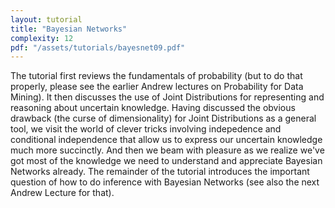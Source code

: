 ```yaml
---
layout: tutorial
title: "Bayesian Networks"
complexity: 12
pdf: "/assets/tutorials/bayesnet09.pdf"
---
```

The tutorial first reviews the fundamentals of probability (but to do that properly, please see the earlier Andrew lectures on Probability for Data Mining). It then discusses the use of Joint Distributions for representing and reasoning about uncertain knowledge. Having discussed the obvious drawback (the curse of dimensionality) for Joint Distributions as a general tool, we visit the world of clever tricks involving indepedence and conditional independence that allow us to express our uncertain knowledge much more succinctly. And then we beam with pleasure as we realize we've got most of the knowledge we need to understand and appreciate Bayesian Networks already. The remainder of the tutorial introduces the important question of how to do inference with Bayesian Networks (see also the next Andrew Lecture for that).